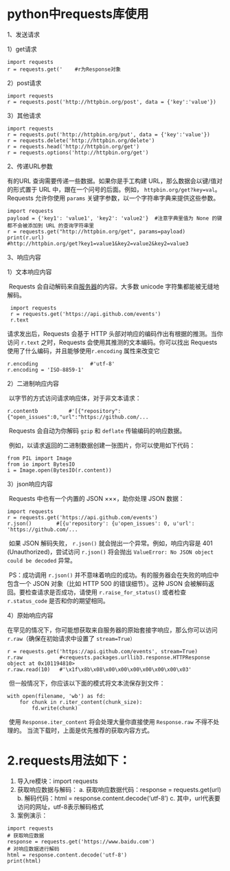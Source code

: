 # python中requests库使用

1、发送请求

  1）get请求

```
import requests
r = requests.get('    #r为Response对象
```

  2）post请求

```
import requests
r = requests.post('http://httpbin.org/post', data = {'key':'value'})
```

  3）其他请求

```
import requests
r = requests.put('http://httpbin.org/put', data = {'key':'value'})
r = requests.delete('http://httpbin.org/delete')
r = requests.head('http://httpbin.org/get')
r = requests.options('http://httpbin.org/get')
```

2、传递URL参数

  有的URL 查询需要传递一些数据。如果你是手工构建 URL，那么数据会以键/值对的形式置于 URL 中，跟在一个问号的后面。例如， `httpbin.org/get?key=val`。 Requests 允许你使用 `params` 关键字参数，以一个字符串字典来提供这些参数。

```
import requests
payload = {'key1': 'value1', 'key2': 'value2'}  #注意字典里值为 None 的键都不会被添加到 URL 的查询字符串里
r = requests.get("http://httpbin.org/get", params=payload)
print(r.url)                                    #http://httpbin.org/get?key1=value1&key2=value2&key2=value3
```

3、响应内容

  1）文本响应内容

​    Requests 会自动解码来自[服务器](https://www.yisu.com/)的内容。大多数 unicode 字符集都能被无缝地解码。

```
 import requests
 r = requests.get('https://api.github.com/events')
 r.text
```

   请求发出后，Requests 会基于 HTTP 头部对响应的编码作出有根据的推测。当你访问 `r.text` 之时，Requests 会使用其推测的文本编码。你可以找出 Requests 使用了什么编码，并且能够使用`r.encoding` 属性来改变它

```
r.encoding                 #'utf-8'
r.encoding = 'ISO-8859-1'
```

  2）二进制响应内容

​    以字节的方式访问请求响应体，对于非文本请求：

```
r.contentb          #'[{"repository":{"open_issues":0,"url":"https://github.com/...
```

​    Requests 会自动为你解码 `gzip` 和 `deflate` 传输编码的响应数据。

​    例如，以请求返回的二进制数据创建一张图片，你可以使用如下代码：

```
from PIL import Image
from io import BytesIO
i = Image.open(BytesIO(r.content))
```

   3）json响应内容

​    Requests 中也有一个内置的 JSON ×××，助你处理 JSON 数据：

```
import requests
r = requests.get('https://api.github.com/events')
r.json()        #[{u'repository': {u'open_issues': 0, u'url': 'https://github.com/...
```

​    如果 JSON 解码失败， `r.json()` 就会抛出一个异常。例如，响应内容是 401 (Unauthorized)，尝试访问 `r.json()` 将会抛出 `ValueError: No JSON object could be decoded` 异常。

​    PS：成功调用 `r.json()` 并不意味着响应的成功。有的服务器会在失败的响应中包含一个 JSON 对象（比如 HTTP 500 的错误细节）。这种 JSON 会被解码返回。要检查请求是否成功，请使用 `r.raise_for_status()` 或者检查 `r.status_code` 是否和你的期望相同。

  4）原始响应内容

​    在罕见的情况下，你可能想获取来自服务器的原始套接字响应，那么你可以访问 `r.raw`（确保在初始请求中设置了 `stream=True）`

```
r = requests.get('https://api.github.com/events', stream=True)
r.raw            #<requests.packages.urllib3.response.HTTPResponse object at 0x101194810>
r.raw.read(10)   #'\x1f\x8b\x08\x00\x00\x00\x00\x00\x00\x03'
```

​    但一般情况下，你应该以下面的模式将文本流保存到文件：

```
with open(filename, 'wb') as fd:
    for chunk in r.iter_content(chunk_size):
        fd.write(chunk)
```

​    使用 `Response.iter_content` 将会处理大量你直接使用 `Response.raw` 不得不处理的。 当流下载时，上面是优先推荐的获取内容方式。

# 2.requests用法如下：

1. 导入re模块：import requests
2. 获取响应数据与解码：
   a. 获取响应数据代码：response = requests.get(url)
   b. 解码代码：html = response.content.decode(‘utf-8’)
   c. 其中，url代表要访问的网址，utf-8表示解码格式
3. 案例演示：

```
import requests
# 获取响应数据
response = requests.get('https://www.baidu.com')
# 对响应数据进行解码
html = response.content.decode('utf-8') 
print(html)
```